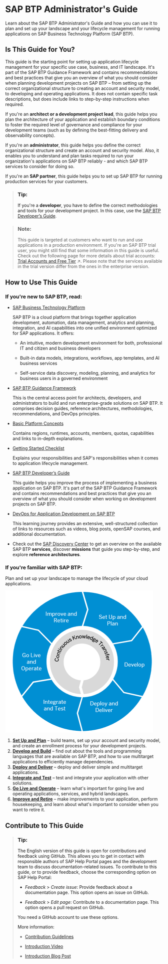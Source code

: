 <!-- loio9f2bb927464e4d1ba3d13b2d79ca9bd1 -->

# SAP BTP Administrator's Guide

Learn about the SAP BTP Administrator's Guide and how you can use it to plan and set up your landscape and your lifecycle management for running applications on SAP Business Technology Platform \(SAP BTP\).



<a name="loio9f2bb927464e4d1ba3d13b2d79ca9bd1__section_fj5_bqh_vdb"/>

## Is This Guide for You?

This guide is the starting point for setting up application lifecycle management for your specific use case, business, and IT landscape. It's part of the SAP BTP Guidance Framework and contains recommendations and best practices that give you an overview of what you should consider when planning development projects on SAP BTP – from setting up the correct organizational structure to creating an account and security model, to developing and operating applications. It does not contain specific task descriptions, but does include links to step-by-step instructions when required.

If you're an **architect or a development project lead**, this guide helps you plan the architecture of your application and establish boundary conditions to foster the required level of governance and compliance for your development teams \(such as by defining the best-fitting delivery and observability concepts\).

If you're an **administrator**, this guide helps you define the correct organizational structure and create an account and security model. Also, it enables you to understand and plan tasks required to run your organization's applications on SAP BTP reliably - and which SAP BTP services to consider for doing so.

If you're an **SAP partner**, this guide helps you to set up SAP BTP for running production services for your customers.

> ### Tip:  
> If you're a **developer**, you have to define the correct methodologies and tools for your development project. In this case, use the [SAP BTP Developer’s Guide](https://help.sap.com/docs/btp/btp-developers-guide/what-is-btp-developers-guide?locale=en-US&version=Cloud).

> ### Note:  
> This guide is targeted at customers who want to run and use applications in a production environment. If you're an SAP BTP trial user, you might still find that some information in this guide is useful. Check out the following page for more details about trial accounts: [Trial Accounts and Free Tier](https://help.sap.com/viewer/65de2977205c403bbc107264b8eccf4b/Cloud/en-US/046f127f2a614438b616ccfc575fdb16.html "Explore the different options for trying out SAP BTP.") :arrow_upper_right:. Please note that the services available in the trial version differ from the ones in the enterprise version.



<a name="loio9f2bb927464e4d1ba3d13b2d79ca9bd1__section_tf1_xml_s2b"/>

## How to Use This Guide



### If you're new to SAP BTP, read:

-   [SAP Business Technology Platform](https://www.sap.com/products/technology-platform/what-is-sap-business-technology-platform.html)

    SAP BTP is a cloud platform that brings together application development, automation, data management, analytics and planning, integration, and AI capabilities into one unified environment optimized for SAP applications. It offers:

    -   An intuitive, modern development environment for both, professional IT and citizen and business developers

    -   Built-in data models, integrations, workflows, app templates, and AI business services

    -   Self-service data discovery, modeling, planning, and analytics for business users in a governed environment


-   [SAP BTP Guidance Framework](https://help.sap.com/docs/sap-btp-guidance-framework/guidance-framework/what-is-sap-btp-guidance-framework)

    This is the central access point for architects, developers, and administrators to build and run enterprise-grade solutions on SAP BTP. It comprises decision guides, reference architectures, methodologies, recommendations, and DevOps principles.

-   [Basic Platform Concepts](https://help.sap.com/docs/btp/sap-business-technology-platform/btp-basic-platform-concepts?version=Cloud)

    Contains regions, runtimes, accounts, members, quotas, capabilities and links to in-depth explanations.

-   [Getting Started Checklist](https://help.sap.com/docs/BTP/df50977d8bfa4c9a8a063ddb37113c43/cbd76632d8aa4cb7bbf175d7607db463.html?locale=en-US&state=PRODUCTION&version=Cloud)

    Explains your responsibilities and SAP's responsibilities when it comes to application lifecycle management.

-   [SAP BTP Developer’s Guide](https://help.sap.com/docs/btp/btp-developers-guide/what-is-btp-developers-guide?locale=en-US&version=Cloud)

    This guide helps you improve the process of implementing a business application on SAP BTP. It's part of the SAP BTP Guidance Framework and contains recommendations and best practices that give you an overview of what you should consider when working on development projects on SAP BTP.

-   [DevOps for Application Development on SAP BTP](https://help.sap.com/doc/221f8f84afef43d29ad37ef2af0c4adf/HP_2.0/en-US/2297e49af15c4ebba9246efb18fc5d96.html)

    This learning journey provides an extensive, well-structured collection of links to resources such as videos, blog posts, openSAP courses, and additional documentation.

-   Check out the [SAP Discovery Center](https://discovery-center.cloud.sap/) to get an overview on the available SAP BTP **services**, discover **missions** that guide you step-by-step, and explore **reference architectures**.




### If you're familiar with SAP BTP:

Plan and set up your landscape to manage the lifecycle of your cloud applications.

![](images/sap_cp_lm_cycle_3177b14.png)

1.  **[Set Up and Plan](../set-up-and-plan/set-up-and-plan-75e5031.md)** – build teams, set up your account and security model, and create an enrollment process for your development projects.
2.  **[Develop and Build](../develop-and-build-8a44d9c.md)** – find out about the tools and programming languages that are available on SAP BTP, and how to use multitarget applications to efficiently manage dependencies.
3.  **[Deploy and Deliver](../deploy-and-deliver/deploy-and-deliver-5972cdb.md)** – deploy and deliver simple and multitarget applications.
4.  **[Integrate and Test](../integrate-and-test/integrate-and-test-84ddc25.md#loio84ddc25bf6024506b9c56fbbe4438169)** – test and integrate your application with other solutions.
5.  **[Go Live and Operate](../go-live-and-monitor/go-live-and-operate-b0ab4fb.md#loiob0ab4fb5cb914ee19923e4a8f020e868)** – learn what's important for going live and operating applications, services, and hybrid landscapes.
6.  **[Improve and Retire](../improve-and-retire/improve-and-retire-89ffeab.md#loio89ffeab7ea7742fd9a1ad2de4970b077)** – make improvements to your application, perform housekeeping, and learn about what's important to consider when you want to retire it.



<a name="loio9f2bb927464e4d1ba3d13b2d79ca9bd1__section_qrh_kyc_r1c"/>

## Contribute to This Guide

> ### Tip:  
> The English version of this guide is open for contributions and feedback using GitHub. This allows you to get in contact with responsible authors of SAP Help Portal pages and the development team to discuss documentation-related issues. To contribute to this guide, or to provide feedback, choose the corresponding option on SAP Help Portal:
> 
> -   *Feedback* \> *Create issue*: Provide feedback about a documentation page. This option opens an issue on GitHub.
> 
> -   *Feedback* \> *Edit page*: Contribute to a documentation page. This option opens a pull request on GitHub.
> 
> 
> You need a GitHub account to use these options.
> 
> More information:
> 
> -   [Contribution Guidelines](https://help.sap.com/docs/open-documentation-initiative/contribution-guidelines/readme.html)
> 
> -   [Introduction Video](https://www.youtube.com/watch?v=WJ0oarMlVW4)
> 
> -   [Introduction Blog Post](https://blogs.sap.com/2021/11/29/sap-btp-documentation-goes-github-new-collaboration-process/)

